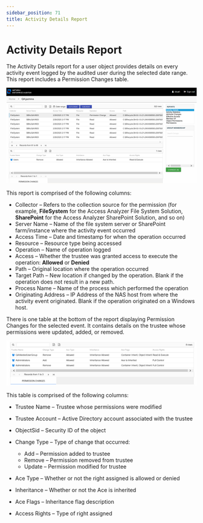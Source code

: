 ```yaml
---
sidebar_position: 71
title: Activity Details Report
---
```


# Activity Details Report

The Activity Details report for a user object provides details on every activity event logged by the audited user during the selected date range. This report includes a Permission Changes table.

![Activity Details report](../../../../../../../static/Content/Resources/Images/Access/InformationCenter/ResourceAudit/User/ActivityDetails.png "Activity Details report")

This report is comprised of the following columns:

* Collector – Refers to the collection source for the permission (for example, **FileSystem** for the Access Analyzer File System Solution, **SharePoint** for the Access Analyzer SharePoint Solution, and so on)
* Server Name – Name of the file system server or SharePoint farm/instance where the activity event occurred
* Access Time – Date and timestamp for when the operation occurred
* Resource – Resource type being accessed
* Operation – Name of operation logged
* Access – Whether the trustee was granted access to execute the operation: **Allowed** or **Denied**
* Path – Original location where the operation occurred
* Target Path – New location if changed by the operation. Blank if the operation does not result in a new path.
* Process Name – Name of the process which performed the operation
* Originating Address – IP Address of the NAS host from where the activity event originated. Blank if the operation originated on a Windows host.

There is one table at the bottom of the report displaying Permission Changes for the selected event. It contains details on the trustee whose permissions were updated, added, or removed.

![Permission Changes table](../../../../../../../static/Content/Resources/Images/Access/InformationCenter/ResourceAudit/User/ActivityDetailsTable.png "Permission Changes table")

This table is comprised of the following columns:

* Trustee Name – Trustee whose permissions were modified
* Trustee Account – Active Directory account associated with the trustee
* ObjectSid – Security ID of the object
* Change Type – Type of change that occurred:

  * Add – Permission added to trustee
  * Remove – Permission removed from trustee
  * Update – Permission modified for trustee
* Ace Type – Whether or not the right assigned is allowed or denied
* Inheritance – Whether or not the Ace is inherited
* Ace Flags – Inheritance flag description
* Access Rights – Type of right assigned